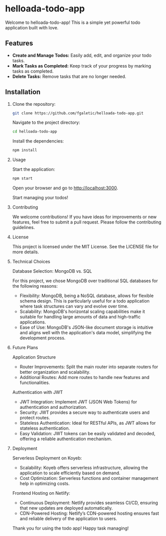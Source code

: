 # helloada-todo-app

Welcome to helloada-todo-app! This is a simple yet powerful todo application built with love.

## Features

- **Create and Manage Todos:** Easily add, edit, and organize your todo tasks.
- **Mark Tasks as Completed:** Keep track of your progress by marking tasks as completed.
- **Delete Tasks:** Remove tasks that are no longer needed.

## Installation

1. Clone the repository:

   ```sh
   git clone https://github.com/fgaletic/helloada-todo-app.git
   ```

   Navigate to the project directory:

   ```sh
   cd helloada-todo-app
   ```

   Install the dependencies:

   ```sh
   npm install
   ```

2. Usage

   Start the application:

   ```sh
   npm start
   ```

   Open your browser and go to [http://localhost:3000](http://localhost:3000).

   Start managing your todos!

3. Contributing

   We welcome contributions! If you have ideas for improvements or new features, feel free to submit a pull request. Please follow the contributing guidelines.

4. License

   This project is licensed under the MIT License. See the LICENSE file for more details.

5. Technical Choices

   Database Selection: MongoDB vs. SQL

   For this project, we chose MongoDB over traditional SQL databases for the following reasons:

   - Flexibility: MongoDB, being a NoSQL database, allows for flexible schema design. This is particularly useful for a todo application where task structures can vary and evolve over time.
   - Scalability: MongoDB's horizontal scaling capabilities make it suitable for handling large amounts of data and high-traffic applications.
   - Ease of Use: MongoDB's JSON-like document storage is intuitive and aligns well with the application's data model, simplifying the development process.

6. Future Plans

   Application Structure

   - Router Improvements: Split the main router into separate routers for better organization and scalability.
   - Additional Routes: Add more routes to handle new features and functionalities.

   Authentication with JWT

   - JWT Integration: Implement JWT (JSON Web Tokens) for authentication and authorization.
   - Security: JWT provides a secure way to authenticate users and protect routes.
   - Stateless Authentication: Ideal for RESTful APIs, as JWT allows for stateless authentication.
   - Easy Validation: JWT tokens can be easily validated and decoded, offering a reliable authentication mechanism.

7. Deployment

   Serverless Deployment on Koyeb:

   - Scalability: Koyeb offers serverless infrastructure, allowing the application to scale efficiently based on demand.
   - Cost Optimization: Serverless functions and container management help in optimizing costs.

   Frontend Hosting on Netlify:

   - Continuous Deployment: Netlify provides seamless CI/CD, ensuring that new updates are deployed automatically.
   - CDN-Powered Hosting: Netlify’s CDN-powered hosting ensures fast and reliable delivery of the application to users.

   Thank you for using the todo app! Happy task managing!